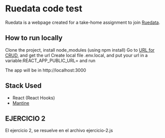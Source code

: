 # Ruedata code test 


Ruedata is a webpage created for a take-home assignment to join [Ruedata](https://ruedata.com/).

## How to run locally

Clone the project, install node_modules (using npm install) 
Go to [URL for CRUD](https://crudcrud.com/), and get the url
Create local file .env.local, and put your url in a variable:REACT_APP_PUBLIC_URL=<your url from crudcrud > and run


The app will be in http://localhost:3000

## Stack Used

- React (React Hooks)
- [Mantine](https://mantine.dev/)


## EJERCICIO 2
El ejercicio 2, se resuelve en el archivo ejercicio-2.js